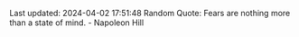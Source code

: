 Last updated: 2024-04-02 17:51:48
Random Quote: Fears are nothing more than a state of mind. - Napoleon Hill